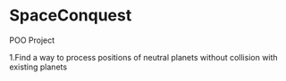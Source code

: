# SpaceConquest
POO Project

1.Find a way to process positions of neutral planets without collision with existing planets
